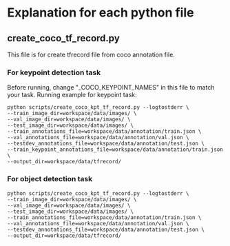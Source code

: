 # Explanation for each python file

## create_coco_tf_record.py

This file is for create tfrecord file from coco annotation file.

### For keypoint detection task
Before running, change "_COCO_KEYPOINT_NAMES" in this file to match your task.
Running example for keypoint task:

```console
python scripts/create_coco_kpt_tf_record.py --logtostderr \
--train_image_dir=workspace/data/images/ \
--val_image_dir=workspace/data/images/ \
--test_image_dir=workspace/data/images/ \
--train_annotations_file=workspace/data/annotation/train.json \
--val_annotations_file=workspace/data/annotation/val.json \
--testdev_annotations_file=workspace/data/annotation/test.json \
--train_keypoint_annotations_file=workspace/data/annotation/train.json \
--output_dir=workspace/data/tfrecord/
```


### For object detection task
```
python scripts/create_coco_kpt_tf_record.py --logtostderr \
--train_image_dir=workspace/data/images/ \
--val_image_dir=workspace/data/images/ \
--test_image_dir=workspace/data/images/ \
--train_annotations_file=workspace/data/annotation/train.json \
--val_annotations_file=workspace/data/annotation/val.json \
--testdev_annotations_file=workspace/data/annotation/test.json \
--output_dir=workspace/data/tfrecord/
```
